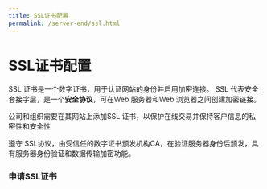 ```yaml
---
title: SSL证书配置
permalink: /server-end/ssl.html
---
```


# SSL证书配置

SSL 证书是一个数字证书，用于认证网站的身份并启用加密连接。
SSL 代表安全套接字层，是一个**安全协议**，可在Web 服务器和Web 浏览器之间创建加密链接。

公司和组织需要在其网站上添加SSL 证书，以保护在线交易并保持客户信息的私密性和安全性

遵守 SSL协议，由受信任的数字证书颁发机构CA，在验证服务器身份后颁发，具有服务器身份验证和数据传输加密功能。

### 申请SSL证书
